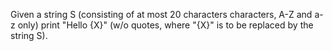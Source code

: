 Given a string S (consisting of at most 20 characters characters, A-Z and a-z only) print "Hello {X}" (w/o quotes, where "{X}" is to be replaced by the string S).
